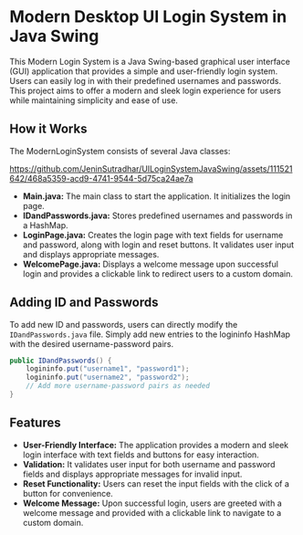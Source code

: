 
# Modern Desktop UI Login System in Java Swing
This Modern Login System is a Java Swing-based graphical user interface (GUI) application that provides a simple and user-friendly login system. Users can easily log in with their predefined usernames and passwords. This project aims to offer a modern and sleek login experience for users while maintaining simplicity and ease of use.

## How it Works
The ModernLoginSystem consists of several Java classes:

https://github.com/JeninSutradhar/UILoginSystemJavaSwing/assets/111521642/468a5359-acd9-4741-9544-5d75ca24ae7a

- **Main.java:** The main class to start the application. It initializes the login page.
- **IDandPasswords.java:** Stores predefined usernames and passwords in a HashMap.
- **LoginPage.java:** Creates the login page with text fields for username and password, along with login and reset buttons. It validates user input and displays appropriate messages.
- **WelcomePage.java:** Displays a welcome message upon successful login and provides a clickable link to redirect users to a custom domain.

## Adding ID and Passwords
To add new ID and passwords, users can directly modify the `IDandPasswords.java` file. Simply add new entries to the logininfo HashMap with the desired username-password pairs.

```java
public IDandPasswords() {
    logininfo.put("username1", "password1");
    logininfo.put("username2", "password2");
    // Add more username-password pairs as needed
}
```

## Features
- **User-Friendly Interface:** The application provides a modern and sleek login interface with text fields and buttons for easy interaction.
- **Validation:** It validates user input for both username and password fields and displays appropriate messages for invalid input.
- **Reset Functionality:** Users can reset the input fields with the click of a button for convenience.
- **Welcome Message:** Upon successful login, users are greeted with a welcome message and provided with a clickable link to navigate to a custom domain.




